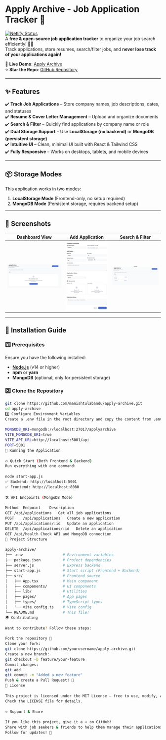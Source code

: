 # **Apply Archive - Job Application Tracker** 🎯

[![Netlify Status](https://api.netlify.com/api/v1/badges/xxxxxx/deploy-status)](https://grand-mousse-e7c7c9.netlify.app)  
A **free & open-source job application tracker** to organize your job search efficiently! 📂✨  
Track applications, store resumes, search/filter jobs, and **never lose track of your applications again!**  

🚀 **Live Demo**: [Apply Archive](https://grand-mousse-e7c7c9.netlify.app)  
⭐ **Star the Repo**: [GitHub Repository](https://github.com/manishtulabandu/apply-archive)

---

## **✨ Features**
✔️ **Track Job Applications** – Store company names, job descriptions, dates, and statuses  
✔️ **Resume & Cover Letter Management** – Upload and organize documents  
✔️ **Search & Filter** – Quickly find applications by company name or role  
✔️ **Dual Storage Support** – Use **LocalStorage (no backend)** or **MongoDB (persistent storage)**  
✔️ **Intuitive UI** – Clean, minimal UI built with React & Tailwind CSS  
✔️ **Fully Responsive** – Works on desktops, tablets, and mobile devices  

---

## **📦 Storage Modes**
This application works in two modes:
1. **LocalStorage Mode** (Frontend-only, no setup required)
2. **MongoDB Mode** (Persistent storage, requires backend setup)

---

## **📸 Screenshots**
| Dashboard View | Add Application | Search & Filter |
|---------------|----------------|----------------|
| ![Dashboard](./assets/dashboard.png) | ![Add Job](./assets/add-job.png) | ![Search](./assets/search-filter.png) |

---

## **🚀 Installation Guide**
### **1️⃣ Prerequisites**
Ensure you have the following installed:
- **[Node.js](https://nodejs.org/)** (v14 or higher)
- **npm** or **yarn**
- **MongoDB** (optional, only for persistent storage)

### **2️⃣ Clone the Repository**
```sh
git clone https://github.com/manishtulabandu/apply-archive.git
cd apply-archive
3️⃣ Configure Environment Variables
Create a .env file in the root directory and copy the content from .env.example:

MONGODB_URI=mongodb://localhost:27017/applyarchive
VITE_MONGODB_URI=true
VITE_API_URL=http://localhost:5001/api
PORT=5001
🎯 Running the Application

🔥 Quick Start (Both Frontend & Backend)
Run everything with one command:

node start-app.js
✅ Backend: http://localhost:5001
✅ Frontend: http://localhost:8080

🛠 API Endpoints (MongoDB Mode)

Method	Endpoint	Description
GET	/api/applications	Get all job applications
POST	/api/applications	Create a new application
PUT	/api/applications/:id	Update an application
DELETE	/api/applications/:id	Delete an application
GET	/api/health	Check API and MongoDB connection
📂 Project Structure

apply-archive/
├── .env                  # Environment variables
├── package.json          # Project dependencies
├── server.js             # Express backend
├── start-app.js          # Start script (Frontend + Backend)
├── src/                  # Frontend source
│   ├── App.tsx           # Main component
│   ├── components/       # UI components
│   ├── lib/              # Utilities
│   ├── pages/            # App pages
│   ├── types/            # TypeScript types
│   └── vite.config.ts    # Vite config
└── README.md             # This file!
🌍 Contributing

Want to contribute? Follow these steps:

Fork the repository 🍴
Clone your fork:
git clone https://github.com/yourusername/apply-archive.git
Create a new branch:
git checkout -b feature/your-feature
Commit changes:
git add .
git commit -m "Added a new feature"
Push & create a Pull Request! 🚀
📜 License

This project is licensed under the MIT License – free to use, modify, and share!
Check the LICENSE file for details.

⭐ Support & Share

If you like this project, give it a ⭐ on GitHub!
Share with job seekers & friends to help them manage their applications!**
Follow for updates! 🚀
